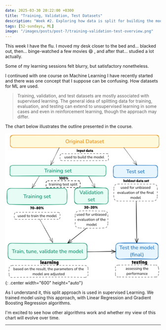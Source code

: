```yaml
---
date: 2025-03-30 20:22:00 +0300
title: "Training, Validation, Test Datasets"
description: "Week #2. Exploring how data is split for building the model."
tags: [52-sundays, ML]
image: "/images/posts/post-7/training-validation-test-overview.png"
---
```


This week I have the flu. I moved my desk closer to the bed and... blacked out, then... binge-watched a few movies 😄 , and after that...
studied a lot actually.

Some of my learning sessions felt blurry, but satisfactory nonetheless.

I continued with one course on Machine Learning I have recently started and there was one concept that I suppose can be confusing. How datasets for ML are used.

> Training, validation, and test datasets are mostly associated with supervised learning. The general idea of splitting data for training, evaluation, and testing can extend to unsupervised learning in some cases and even in reinforcement learning, though the approach may differ.

The chart below illustrates the outline presented in the course.

![Training, validation, and test datasets chart](/images/posts/post-7/training-validation-test-datasets.png){: .center width="600" height="auto"}

As I understand it, this split approach is used in supervised Learning. We trained model using this approach, with Linear Regression and Gradient Boosting Regression algorithms.

I'm excited to see how other algorithms work and whether my view of this chart will evolve over time.

---
